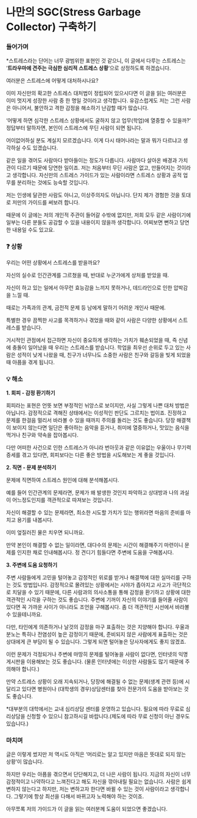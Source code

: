 # 나만의 SGC(Stress Garbage Collector) 구축하기

### 들어가며

\*스트레스라는 단어는 너무 광범위한 표현인 것 같으니, 이 글에서 다루는 스트레스는 ‘**트라우마에 견주는 극심한 심리적 스트레스 상황**’으로 상정하도록 하겠습니다.

여러분은 스트레스에 어떻게 대처하시나요?

이미 자신만의 확고한 스트레스 대처법이 정립되어 있으시다면 이 글을 읽는 여러분은 이미 멋지게 성장한 사람 중 한 명일 것이라고 생각합니다. 유감스럽게도 저는 그런 사람은 아니어서, 불안하고 격한 감정을 해소하기 난감할 때가 많습니다.

‘어떻게 하면 심각한 스트레스 상황에서도 굴하지 않고 업무(학업)에 열중할 수 있을까?’ 정답부터 말하자면, 본인이 스트레스에 무딘 사람이 되면 됩니다.

어이없어하실 분도 계실지 모르겠습니다. 이게 다시 태어나라는 말과 뭐가 다르냐고 생각하실 수도 있겠습니다.

같은 일을 겪어도 사람마다 받아들이는 정도가 다릅니다. 사람마다 살아온 배경과 가치관이 다르기 때문에 당연한 일이죠. 저는 처음부터 무딘 사람은 없고, 만들어지는 것이라고 생각합니다. 자신만의 스트레스 가이드가 있는 사람이라면 스트레스 상황과 공적 업무를 분리하는 것에도 능숙할 것입니다.

저는 인생에 달관한 사람도 아니고, 이상주의자도 아닙니다. 단지 제가 경험한 것을 토대로 저만의 가이드를 써보려 합니다.

때문에 이 글에는 저의 개인적 주관이 들어갈 수밖에 없지만, 저희 모두 같은 사람이기에 일부는 다른 분들도 공감할 수 있을 내용이지 않을까 생각합니다. 어찌보면 뻔하고 당연한 내용일 수도 있고요.

### ❓ 상황

우리는 어떤 상황에서 스트레스를 받을까요?

자신의 실수로 인간관계를 그르쳤을 때, 반대로 누군가에게 상처를 받았을 때.

자신이 하고 있는 일에서 아무런 효능감을 느끼지 못하거나, 데드라인으로 인한 압박감을 느낄 때.

때로는 가족과의 관계, 금전적 문제 등 남에게 말하기 어려운 개인사 때문에.

특별한 경우 끔찍한 사고를 목격하거나 겪었을 때와 같이 사람은 다양한 상황에서 스트레스를 받습니다.

거시적인 관점에서 접근하면 자신이 중요하게 생각하는 가치가 훼손되었을 때, 즉 신념에 충돌이 일어났을 때 우리는 스트레스를 받습니다. 학업을 최우선 순위로 두고 있는 사람은 성적이 낮게 나왔을 때, 친구가 너무나도 소중한 사람은 친구와 갈등을 빚게 되었을 때 아픔을 겪게 됩니다.

### 💡 해소

**1. 회피 - 감정 환기하기**

회피라는 표현은 언뜻 보면 부정적인 뉘앙스로 보이지만, 사실 그렇게 나쁜 대처 방법은 아닙니다. 감정적으로 격해진 상태에서는 이성적인 판단도 그르치는 법이죠. 진정하고 문제를 한걸음 멀리서 바라볼 수 있을 때까지 주의를 돌리는 것도 좋습니다. 당장 해결책이 보이지 않는다면 일단은 좋아하는 음악을 듣거나, 취미에 열중하거나, 맛있는 음식을 먹거나 친구와 약속을 잡아봅시다.

다만 어떠한 사건으로 인한 스트레스가 아니라 번아웃과 같은 이유없는 우울이나 무기력 증세를 겪고 있다면, 회피보다는 다른 좋은 방법을 시도해보는 게 좋을 것입니다.

**2. 직면 - 문제 분석하기**

문제에 직면하여 스트레스 원인에 대해 분석해봅시다.

예를 들어 인간관계의 문제라면, 문제가 왜 발생한 것인지 파악하고 상대방과 나의 과실이 어느정도인지를 객관적으로 따져보는 것입니다.

자신이 해결할 수 있는 문제라면, 최소한 시도할 가치가 있는 행위라면 마음의 준비를 마치고 용기를 내봅시다.

이미 엎질러진 물은 치우면 되니까요.

만약 본인이 해결할 수 없는 일이라면, 대다수의 문제는 시간이 해결해주기 마련이니 문제를 인지한 채로 인내해봅시다. 정 견디기 힘들다면 주변에 도움을 구해봅시다.

**3. 주변에 도움 요청하기**

주변 사람들에게 고민을 털어놓고 감정적인 위로를 받거나 해결책에 대한 실마리를 구하는 것도 방법입니다. 감정적으로 몰려있는 상황에서는 시야가 좁아지고 사고가 극단적으로 치달을 수 있기 때문에, 다른 사람과의 의사소통을 통해 감정을 환기하고 상황에 대한 객관적인 시각을 구하는 것도 좋습니다. 주변에 기꺼이 자신의 이야기를 들어줄 사람이 있다면 꼭 가까운 사이가 아니라도 조언을 구해봅시다. 좀 더 객관적인 시선에서 바라볼 수 있을테니까요.

다만, 타인에게 의존하거나 날것의 감정을 마구 표출하는 것은 지양해야 합니다. 우울과 분노는 특히나 전염성이 높은 감정이기 때문에, 준비되지 않은 사람에게 표출하는 것은 상대에게 큰 부담이 될 수 있습니다. 그렇게 되면 털어놓은 당사자에게도 좋지 않겠죠.

이런 문제가 걱정되거나 주변에 마땅히 문제를 털어놓을 사람이 없다면, 인터넷의 익명 게시판을 이용해보는 것도 좋습니다. (물론 인터넷에는 이상한 사람들도 많기 때문에 주의해야 합니다.)

만약 스트레스 상황이 오래 지속되거나, 당장에 해결될 수 없는 문제(생계 관련 등)에 시달리고 있다면 병원이나 (대학생의 경우)상담센터를 찾아 전문가의 도움을 받아보는 것도 좋습니다.

\*대부분의 대학에서는 교내 심리상담 센터를 운영하고 있습니다. 필요에 따라 무료로 심리상담을 신청할 수 있으니 참고하시길 바랍니다.(제도에 따라 무료 신청이 아닌 경우도 있습니다.)

### 마치며

글은 이렇게 썼지만 저 역시도 아직은 ‘머리로는 알고 있지만 마음은 뜻대로 되지 않는 상황’이 많습니다.

하지만 우리는 아픔을 겪으면서 단단해지고, 더 나은 사람이 됩니다. 지금의 자신이 너무 감정적이고 나약하다고 느껴진다고 해도 자신을 깎아내릴 필요는 없습니다. 사람은 쉽게 변하지 않는다고 하지만, 저는 변하고자 한다면 바뀔 수 있는 것이 사람이라고 생각합니다. 그렇기에 항상 최선을 다해서 바뀌고자 노력해야 하는 것이죠.

아무쪼록 저의 가이드가 이 글을 읽는 여러분께 도움이 되었으면 좋겠습니다.
